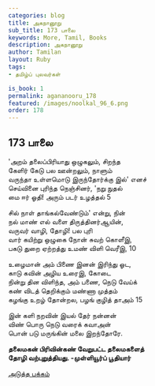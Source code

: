 ```yaml
---
categories: blog
title: அகநானூறு 
sub_title: 173 பாலை
keywords: More, Tamil, Books
description: அகநானூறு 
author: Tamilan
layout: Ruby
tags:
- தமிழ்ப் புலவர்கள் 

is_book: 1
permalink: agananooru_178
featured: /images/noolkal_96_6.png
order: 178
---
```



## 173 பாலை

'அறம் தலைப்பிரியாது ஒழுகலும், சிறந்த  
கேளிர் கேடு பல ஊன்றலும், நாளும்  
வருந்தா உள்ளமொடு இருந்தோர்க்கு இல்' எனச்  
செய்வினை புரிந்த நெஞ்சினர், 'நறு நுதல்  
மை ஈர் ஓதி! அரும் படர் உழத்தல் 5

சில் நாள் தாங்கல்வேண்டும்' என்று, நின்  
நல் மாண் எல் வளை திருத்தினர்ஆயின்,  
வருவர் வாழி, தோழி! பல புரி  
வார் கயிற்று ஒழுகை நோன் சுவற் கொளீஇ,  
பகடு துறை ஏற்றத்து உமண் விளி வெரீஇ, 10

உழைமான் அம் பிணை இனன் இரிந்து ஓட,  
காடு கவின் அழிய உரைஇ, கோடை  
நின்று தின விளிந்த, அம் பணை, நெடு வேய்க்  
கண் விடத் தெறிக்கும் மண்ணா முத்தம்  
கழங்கு உறழ் தோன்றல, பழங் குழித் தாஅம் 15

இன் களி நறவின் இயல் தேர் நன்னன்  
விண் பொரு நெடு வரைக் கவாஅன்  
பொன் படு மருங்கின் மலை இறந்தோரே.

**தலைமகன் பிரிவின்கண் வேறுபட்ட தலைமகளைத்  
தோழி வற்புறுத்தியது. -முள்ளியூர்ப் பூதியார்**

[அடுத்த பக்கம்](agananooru_179)
